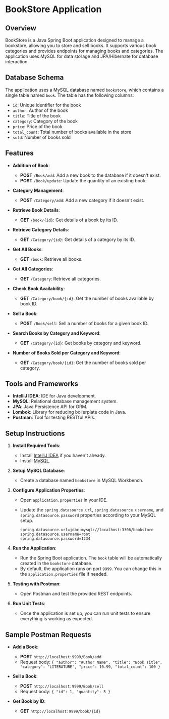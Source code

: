 # BookStore Application

## Overview

BookStore is a Java Spring Boot application designed to manage a bookstore, allowing you to store and sell books. It supports various book categories and provides endpoints for managing books and categories. The application uses MySQL for data storage and JPA/Hibernate for database interaction.

## Database Schema

The application uses a MySQL database named `bookstore`, which contains a single table named `book`. The table has the following columns:

- `id`: Unique identifier for the book
- `author`: Author of the book
- `title`: Title of the book
- `category`: Category of the book
- `price`: Price of the book
- `total_count`: Total number of books available in the store
- `sold`: Number of books sold

## Features

- **Addition of Book**:
  - **POST** `/Book/add`: Add a new book to the database if it doesn't exist.
  - **POST** `/Book/update`: Update the quantity of an existing book.

- **Category Management**:
  - **POST** `/Category/add`: Add a new category if it doesn't exist.

- **Retrieve Book Details**:
  - **GET** `/book/{id}`: Get details of a book by its ID.

- **Retrieve Category Details**:
  - **GET** `/Category/{id}`: Get details of a category by its ID.

- **Get All Books**:
  - **GET** `/book`: Retrieve all books.

- **Get All Categories**:
  - **GET** `/Category`: Retrieve all categories.

- **Check Book Availability**:
  - **GET** `/Category/book/{id}`: Get the number of books available by book ID.

- **Sell a Book**:
  - **POST** `/Book/sell`: Sell a number of books for a given book ID.

- **Search Books by Category and Keyword**:
  - **GET** `/Category/{id}`: Get books by category and keyword.

- **Number of Books Sold per Category and Keyword**:
  - **GET** `/Category/book/{id}`: Get the number of books sold per category.

## Tools and Frameworks

- **IntelliJ IDEA**: IDE for Java development.
- **MySQL**: Relational database management system.
- **JPA**: Java Persistence API for ORM.
- **Lombok**: Library for reducing boilerplate code in Java.
- **Postman**: Tool for testing RESTful APIs.

## Setup Instructions

1. **Install Required Tools**:
   - Install [IntelliJ IDEA](https://www.jetbrains.com/idea/) if you haven't already.
   - Install [MySQL](https://www.mysql.com/downloads/).

2. **Setup MySQL Database**:
   - Create a database named `bookstore` in MySQL Workbench.

3. **Configure Application Properties**:
   - Open `application.properties` in your IDE.
   - Update the `spring.datasource.url`, `spring.datasource.username`, and `spring.datasource.password` properties according to your MySQL setup.

     ```properties
     spring.datasource.url=jdbc:mysql://localhost:3306/bookstore
     spring.datasource.username=root
     spring.datasource.password=1234
     ```

4. **Run the Application**:
   - Run the Spring Boot application. The `book` table will be automatically created in the `bookstore` database.
   - By default, the application runs on port `9999`. You can change this in the `application.properties` file if needed.

5. **Testing with Postman**:
   - Open Postman and test the provided REST endpoints.

6. **Run Unit Tests**:
   - Once the application is set up, you can run unit tests to ensure everything is working as expected.

## Sample Postman Requests

- **Add a Book**:
  - **POST** `http://localhost:9999/Book/add`
  - Request body: `{ "author": "Author Name", "title": "Book Title", "category": "LITERATURE", "price": 10.99, "total_count": 100 }`

- **Sell a Book**:
  - **POST** `http://localhost:9999/Book/sell`
  - Request body: `{ "id": 1, "quantity": 5 }`

- **Get Book by ID**:
  - **GET** `http://localhost:9999/book/{id}`

